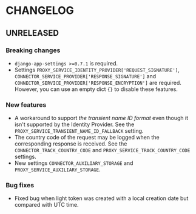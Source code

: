 CHANGELOG
=========

UNRELEASED
----------

### Breaking changes

* `django-app-settings >=0.7.1` is required.
* Settings `PROXY_SERVICE_IDENTITY_PROVIDER['REQUEST_SIGNATURE']`, `CONNECTOR_SERVICE_PROVIDER['RESPONSE_SIGNATURE']` and `CONNECTOR_SERVICE_PROVIDER['RESPONSE_ENCRYPTION']` are required.
  However, you can use an empty dict `{}` to disable these features.

### New features

* A workaround to support *the transient name ID format* even though it isn't supported by the Identity Provider.
  See the `PROXY_SERVICE_TRANSIENT_NAME_ID_FALLBACK` setting.
* The country code of the request may be logged when the corresponding response is received.
  See the `CONNECTOR_TRACK_COUNTRY_CODE` and `PROXY_SERVICE_TRACK_COUNTRY_CODE` settings.
* New settings `CONNECTOR_AUXILIARY_STORAGE` and `PROXY_SERVICE_AUXILIARY_STORAGE`.

### Bug fixes

* Fixed bug when light token was created with a local creation date but compared with UTC time.

